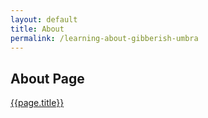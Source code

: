 ```yaml
---
layout: default
title: About
permalink: /learning-about-gibberish-umbra
---
```


<h2>
About Page
</h2>




[{{page.title}}](/)<br>